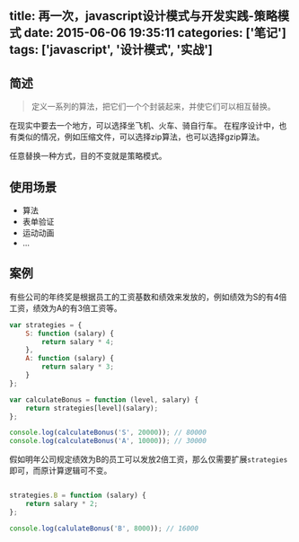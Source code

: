 title: 再一次，javascript设计模式与开发实践-策略模式
date: 2015-06-06 19:35:11
categories: ['笔记']
tags: ['javascript', '设计模式', '实战']
---

## 简述
> 定义一系列的算法，把它们一个个封装起来，并使它们可以相互替换。

在现实中要去一个地方，可以选择坐飞机、火车、骑自行车。
在程序设计中，也有类似的情况，例如压缩文件，可以选择zip算法，也可以选择gzip算法。

任意替换一种方式，目的不变就是策略模式。

## 使用场景
* 算法
* 表单验证
* 运动动画
* ...

## 案例
<!-- more -->

有些公司的年终奖是根据员工的工资基数和绩效来发放的，例如绩效为S的有4倍工资，绩效为A的有3倍工资等。

``` js
var strategies = {
    S: function (salary) {
        return salary * 4;
    },
    A: function (salary) {
        return salary * 3;
    }
};

var calculateBonus = function (level, salary) {
    return strategies[level](salary);
};

console.log(calculateBonus('S', 20000)); // 80000
console.log(calculateBonus('A', 10000)); // 30000
```

假如明年公司规定绩效为B的员工可以发放2倍工资，那么仅需要扩展`strategies`即可，而原计算逻辑可不变。

```js

strategies.B = function (salary) {
    return salary * 2;
};

console.log(calulateBonus('B', 8000)); // 16000
```

